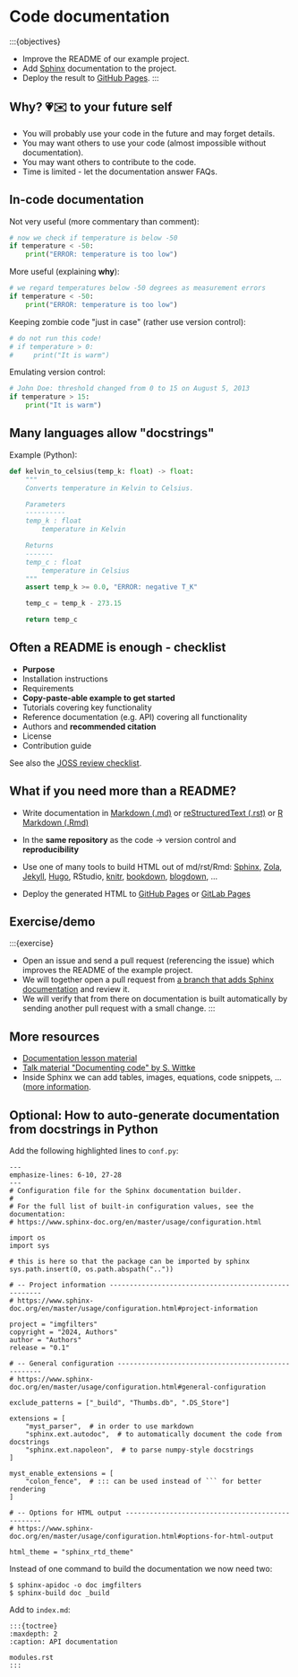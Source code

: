 # Code documentation

:::{objectives}
- Improve the README of our example project.
- Add [Sphinx](https://www.sphinx-doc.org/) documentation to the project.
- Deploy the result to [GitHub Pages](https://pages.github.com/).
:::


## Why? &#128151;&#9993;&#65039; to your future self

- You will probably use your code in the future and may forget details.
- You may want others to use your code (almost impossible without documentation).
- You may want others to contribute to the code.
- Time is limited - let the documentation answer FAQs.


## In-code documentation

Not very useful (more commentary than comment):
```python
# now we check if temperature is below -50
if temperature < -50:
    print("ERROR: temperature is too low")
```

More useful (explaining **why**):
```python
# we regard temperatures below -50 degrees as measurement errors
if temperature < -50:
    print("ERROR: temperature is too low")
```

Keeping zombie code "just in case" (rather use version control):
```python
# do not run this code!
# if temperature > 0:
#     print("It is warm")
```

Emulating version control:
```python
# John Doe: threshold changed from 0 to 15 on August 5, 2013
if temperature > 15:
    print("It is warm")
```


## Many languages allow "docstrings"

Example (Python):
```python
def kelvin_to_celsius(temp_k: float) -> float:
    """
    Converts temperature in Kelvin to Celsius.

    Parameters
    ----------
    temp_k : float
        temperature in Kelvin

    Returns
    -------
    temp_c : float
        temperature in Celsius
    """
    assert temp_k >= 0.0, "ERROR: negative T_K"

    temp_c = temp_k - 273.15

    return temp_c
```


## Often a README is enough - checklist

- **Purpose**
- Installation instructions
- Requirements
- **Copy-paste-able example to get started**
- Tutorials covering key functionality
- Reference documentation (e.g. API) covering all functionality
- Authors and **recommended citation**
- License
- Contribution guide

See also the
[JOSS review checklist](https://joss.readthedocs.io/en/latest/review_checklist.html).


## What if you need more than a README?

- Write documentation in
  [Markdown (.md)](https://en.wikipedia.org/wiki/Markdown)
  or
  [reStructuredText (.rst)](https://en.wikipedia.org/wiki/ReStructuredText)
  or
  [R Markdown (.Rmd)](https://rmarkdown.rstudio.com/)

- In the **same repository** as the code -> version control and **reproducibility**

- Use one of many tools to build HTML out of md/rst/Rmd:
  [Sphinx](https://sphinx-doc.org),
  [Zola](https://www.getzola.org/), [Jekyll](https://jekyllrb.com/),
  [Hugo](https://gohugo.io/), RStudio, [knitr](https://yihui.org/knitr/),
  [bookdown](https://bookdown.org/),
  [blogdown](https://bookdown.org/yihui/blogdown/), ...

- Deploy the generated HTML to [GitHub Pages](https://pages.github.com/) or
  [GitLab Pages](https://docs.gitlab.com/ee/user/project/pages/)


## Exercise/demo

:::{exercise}
- Open an issue and send a pull request (referencing the issue) which
  improves the README of the example project.
- We will together open a pull request from [a branch that adds Sphinx
  documentation](https://github.com/coderefinery/imgfilters/tree/radovan/documentation)
  and review it.
- We will verify that from there on documentation is built automatically by
  sending another pull request with a small change.
:::


## More resources

- [Documentation lesson material](https://coderefinery.github.io/documentation/)
- [Talk material "Documenting code" by S. Wittke](https://github.com/samumantha/documentation_example)
- Inside Sphinx we can add tables, images, equations, code snippets, ... ([more information](https://coderefinery.github.io/documentation/sphinx/#exercise-adding-more-sphinx-content).


## Optional: How to auto-generate documentation from docstrings in Python

Add the following highlighted lines to `conf.py`:
```{code-block} python
---
emphasize-lines: 6-10, 27-28
---
# Configuration file for the Sphinx documentation builder.
#
# For the full list of built-in configuration values, see the documentation:
# https://www.sphinx-doc.org/en/master/usage/configuration.html

import os
import sys

# this is here so that the package can be imported by sphinx
sys.path.insert(0, os.path.abspath(".."))

# -- Project information -----------------------------------------------------
# https://www.sphinx-doc.org/en/master/usage/configuration.html#project-information

project = "imgfilters"
copyright = "2024, Authors"
author = "Authors"
release = "0.1"

# -- General configuration ---------------------------------------------------
# https://www.sphinx-doc.org/en/master/usage/configuration.html#general-configuration

exclude_patterns = ["_build", "Thumbs.db", ".DS_Store"]

extensions = [
    "myst_parser",  # in order to use markdown
    "sphinx.ext.autodoc",  # to automatically document the code from docstrings
    "sphinx.ext.napoleon",  # to parse numpy-style docstrings
]

myst_enable_extensions = [
    "colon_fence",  # ::: can be used instead of ``` for better rendering
]

# -- Options for HTML output -------------------------------------------------
# https://www.sphinx-doc.org/en/master/usage/configuration.html#options-for-html-output

html_theme = "sphinx_rtd_theme"
```

Instead of one command to build the documentation we now need two:
```console
$ sphinx-apidoc -o doc imgfilters
$ sphinx-build doc _build
```

Add to `index.md`:
```
:::{toctree}
:maxdepth: 2
:caption: API documentation

modules.rst
:::
```
